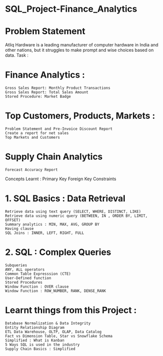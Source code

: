  # SQL_Project-Finance_Analytics
# Problem Statement

Atliq Hardware is a leading manufacturer of computer hardware in India and other nations, but it struggles to make prompt and wise choices based on data.
Task :
# Finance Analytics :

    Gross Sales Report: Monthly Product Transactions
    Gross Sales Report: Total Sales Amount
    Stored Procedure: Market Badge

# Top Customers, Products, Markets :

    Problem Statement and Pre-Invoice Discount Report
    Create a report for net sales
    Top Markets and Customers

# Supply Chain Analytics

    Forecast Accuracy Report

Concepts Learnt :
Primary Key
Foreign Key
Constraints
# 1. SQL Basics : Data Retrieval

    Retrieve data using text query (SELECT, WHERE, DISTINCT, LIKE)
    Retrieve data using numeric query (BETWEEN, IN , ORDER BY, LIMIT, OFFSET)
    Summary analytics : MIN, MAX, AVG, GROUP BY
    Having clause
    SQL Joins : INNER, LEFT, RIGHT, FULL

# 2. SQL : Complex Queries

    Subqueries
    ANY, ALL operators
    Common Table Expresssion (CTE)
    User-Defined function
    Stored Procedures
    Window Function : OVER clause
    Window Function : ROW_NUMBER, RANK, DENSE_RANK

# Learnt things from this Project :

    Database Normalization & Data Integrity
    Entity Relationship Diagram
    ETL Data Warehouse, OLTP, OLAP, Data Catalog
    Fact vs Dimension Table, Star vs Snowflake Schema
    Simplified : What is Kanban
    5 Ways SQL is used in the industry
    Supply Chain Basics : Simplified
